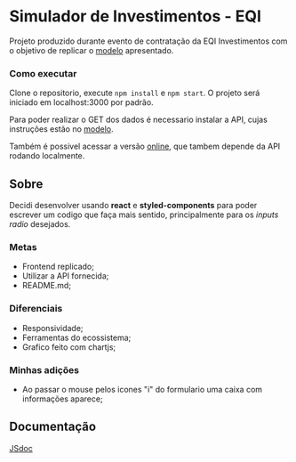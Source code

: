 # Simulador de Investimentos - EQI

Projeto produzido durante evento de contratação da EQI Investimentos com o objetivo de replicar o [modelo](https://github.com/eqi-investimentos/desafio-frontend) apresentado.

### Como executar

Clone o repositorio, execute `npm install` e `npm start`. O projeto será iniciado em localhost:3000 por padrão.

Para poder realizar o GET dos dados é necessario instalar a API, cujas instruções estão no [modelo](https://github.com/eqi-investimentos/desafio-frontend).

Também é possivel acessar a versão [online](https://unruffled-mccarthy-f8f745.netlify.app/), que tambem depende da API rodando localmente.

## Sobre

Decidi desenvolver usando **react** e **styled-components** para poder escrever um codigo que faça mais sentido, principalmente para os _inputs radio_ desejados.

### Metas

- Frontend replicado;
- Utilizar a API fornecida;
- README.md;

### Diferenciais

- Responsividade;
- Ferramentas do ecossistema;
- Grafico feito com chartjs;

### Minhas adições

- Ao passar o mouse pelos icones "i" do formulario uma caixa com informações aparece;

## Documentação

[JSdoc](https://luciocarvalhodev.github.io/simulador-de-investimentos/)
